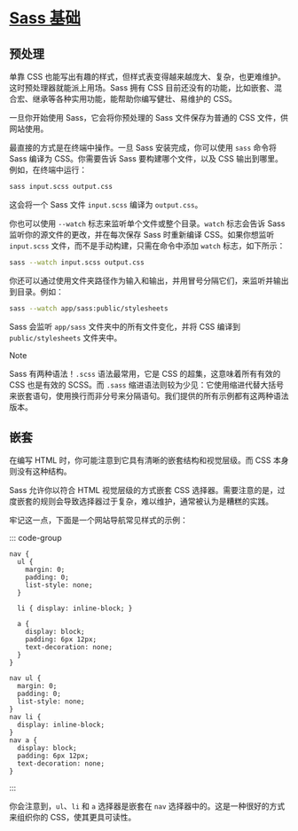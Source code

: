 # [Sass 基础](https://sass-lang.com/)

## 预处理

单靠 CSS 也能写出有趣的样式，但样式表变得越来越庞大、复杂，也更难维护。这时预处理器就能派上用场。Sass 拥有 CSS 目前还没有的功能，比如嵌套、混合宏、继承等各种实用功能，能帮助你编写健壮、易维护的 CSS。

一旦你开始使用 Sass，它会将你预处理的 Sass 文件保存为普通的 CSS 文件，供网站使用。

最直接的方式是在终端中操作。一旦 Sass 安装完成，你可以使用 `sass` 命令将 Sass 编译为 CSS。你需要告诉 Sass 要构建哪个文件，以及 CSS 输出到哪里。例如，在终端中运行：

```sh
sass input.scss output.css
```

这会将一个 Sass 文件 `input.scss` 编译为 `output.css`。

你也可以使用 `--watch` 标志来监听单个文件或整个目录。`watch` 标志会告诉 Sass 监听你的源文件的更改，并在每次保存 Sass 时重新编译 CSS。如果你想监听 `input.scss` 文件，而不是手动构建，只需在命令中添加 `watch` 标志，如下所示：

```sh
sass --watch input.scss output.css
```

你还可以通过使用文件夹路径作为输入和输出，并用冒号分隔它们，来监听并输出到目录。例如：

```sh
sass --watch app/sass:public/stylesheets
```

Sass 会监听 `app/sass` 文件夹中的所有文件变化，并将 CSS 编译到 `public/stylesheets` 文件夹中。

> [!NOTE]
>
> Sass 有两种语法！`.scss` 语法最常用，它是 CSS 的超集，这意味着所有有效的 CSS 也是有效的 SCSS。而 `.sass` 缩进语法则较为少见：它使用缩进代替大括号来嵌套语句，使用换行而非分号来分隔语句。我们提供的所有示例都有这两种语法版本。

## 嵌套

在编写 HTML 时，你可能注意到它具有清晰的嵌套结构和视觉层级。而 CSS 本身则没有这种结构。

Sass 允许你以符合 HTML 视觉层级的方式嵌套 CSS 选择器。需要注意的是，过度嵌套的规则会导致选择器过于复杂，难以维护，通常被认为是糟糕的实践。

牢记这一点，下面是一个网站导航常见样式的示例：

::: code-group

```scss[scss.js]
nav {
  ul {
    margin: 0;
    padding: 0;
    list-style: none;
  }

  li { display: inline-block; }

  a {
    display: block;
    padding: 6px 12px;
    text-decoration: none;
  }
}
```

```css[css.js]
nav ul {
  margin: 0;
  padding: 0;
  list-style: none;
}
nav li {
  display: inline-block;
}
nav a {
  display: block;
  padding: 6px 12px;
  text-decoration: none;
}
```

:::

你会注意到，`ul`、`li` 和 `a` 选择器是嵌套在 `nav` 选择器中的。这是一种很好的方式来组织你的 CSS，使其更具可读性。